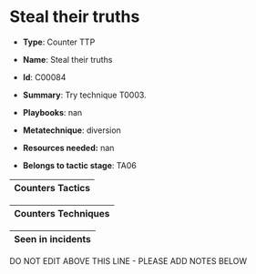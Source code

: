 # Steal their truths

* **Type**: Counter TTP

* **Name**: Steal their truths

* **Id**: C00084

* **Summary**: Try technique T0003. 

* **Playbooks**: nan

* **Metatechnique**: diversion

* **Resources needed:** nan

* **Belongs to tactic stage**: TA06


| Counters Tactics |
| ---------------- |



| Counters Techniques |
| ------------------- |



| Seen in incidents |
| ----------------- |

DO NOT EDIT ABOVE THIS LINE - PLEASE ADD NOTES BELOW